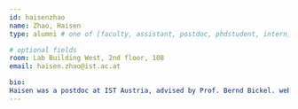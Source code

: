 ```yaml
---
id: haisenzhao
name: Zhao, Haisen
type: alumni # one of [faculty, assistant, postdoc, phdstudent, intern]

# optional fields
room: Lab Building West, 2nd floor, 108
email: haisen.zhao@ist.ac.at

bio:
Haisen was a postdoc at IST Austria, advised by Prof. Bernd Bickel. webpage: https://haisenzhao.github.io/
---
```

